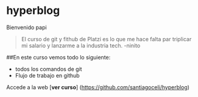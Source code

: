 # hyperblog
Bienvenido papi
> El curso de git y fithub de Platzi es lo que me hace falta par triplicar mi salario y lanzarme a la industria tech.
> -ninito

##En este curso vemos todo lo siguiente:
* todos los comandos de git
* Flujo de trabajo en github

Accede a la web [**ver curso**] (https://github.com/santiagoceli/hyperblog)
